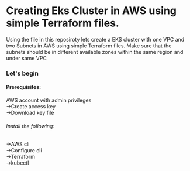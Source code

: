 <h1>Creating Eks Cluster in AWS using simple Terraform files.</h1>

Using the file in this reposiroty lets create a EKS cluster with one VPC and two Subnets in AWS using simple Terraform files.
Make sure that the subnets should be in different available zones within the same region and under same VPC

<h3> Let's begin </h3>
<h4>Prerequisites:</h4>
   AWS account with admin privileges<br>
      ->Create access key<br>
      ->Download key file<br>
  <h6> Install the following:</h6>
      ->AWS cli<br>
      ->Configure cli<br>
      ->Terraform <br>
      ->kubectl <br>
   
    


